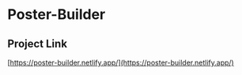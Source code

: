 # Poster-Builder
## Project Link
[https://poster-builder.netlify.app/](https://poster-builder.netlify.app/)
